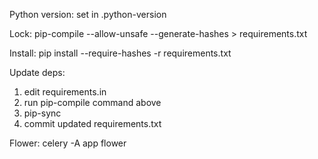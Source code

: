 Python version: set in .python-version

Lock: pip-compile --allow-unsafe --generate-hashes > requirements.txt

Install: pip install --require-hashes -r requirements.txt

Update deps:

1. edit requirements.in
2. run pip-compile command above
3. pip-sync
4. commit updated requirements.txt

Flower: celery -A app flower
